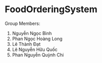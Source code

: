 # FoodOrderingSystem
Group Members:
1. Nguyễn Ngọc Bình
2. Phan Ngọc Hoàng Long
3. Lê Thành Đạt
4. Lê Nguyễn Hữu Quốc 
5. Phan Nguyễn Quỳnh Chi
